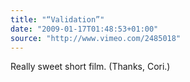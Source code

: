 ```yaml
---
title: "“Validation”"
date: "2009-01-17T01:48:53+01:00"
source: "http://www.vimeo.com/2485018"
---
```


Really sweet short film. (Thanks, Cori.)
